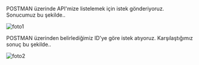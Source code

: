 POSTMAN üzerinde API'mize listelemek için istek gönderiyoruz. Sonucumuz bu şekilde..

![foto1](https://user-images.githubusercontent.com/73720725/199116396-c2dcd6bf-b6cf-494f-a32c-471f00e6bc7f.png)


POSTMAN üzerinden belirlediğimiz ID'ye göre istek atıyoruz. Karşılaştığımız sonuç bu şekilde..

![foto2](https://user-images.githubusercontent.com/73720725/199116612-5ac3eef5-59c9-49bc-aff1-f3c33bbeb055.png)
